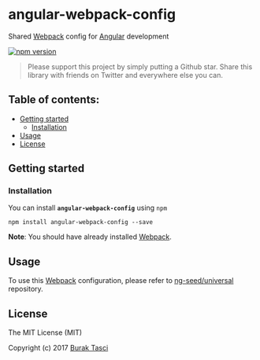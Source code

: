 # angular-webpack-config
Shared [Webpack] config for [Angular] development

[![npm version](https://badge.fury.io/js/angular-webpack-config.svg)](https://www.npmjs.com/package/angular-webpack-config)

> Please support this project by simply putting a Github star. Share this library with friends on Twitter and everywhere else you can.

## Table of contents:
- [Getting started](#getting-started)
  - [Installation](#installation)
- [Usage](#usage)
- [License](#license)

## Getting started
### Installation
You can install **`angular-webpack-config`** using `npm`
```
npm install angular-webpack-config --save
```

**Note**: You should have already installed [Webpack].

## Usage
To use this [Webpack] configuration, please refer to [ng-seed/universal] repository.

## License
The MIT License (MIT)

Copyright (c) 2017 [Burak Tasci]

[Webpack]: https://github.com/webpack/webpack
[Angular]: https://angular.io
[ng-seed/universal]: https://github.com/ng-seed/universal
[Burak Tasci]: https://github.com/fulls1z3
